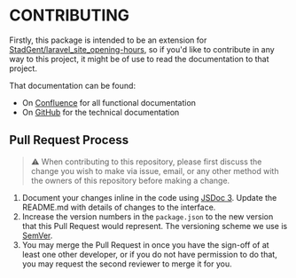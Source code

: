 # CONTRIBUTING
Firstly, this package is intended to be an extension for [StadGent/laravel_site_opening-hours](https://github.com/StadGent/laravel_site_opening-hours), so if you'd like to contribute in any way to this project, it might be of use to read the documentation to that project.

That documentation can be found:
- On [Confluence](https://digipolisgent.atlassian.net/wiki/spaces/OP/overview) for all functional documentation
- On [GitHub](https://github.com/StadGent/laravel_site_opening-hours/blob/develop/README.md) for the technical documentation

## Pull Request Process
> :warning: When contributing to this repository, please first discuss the change you wish to make via issue, email, or any other method with the owners of this repository before making a change.

1. Document your changes inline in the code using [JSDoc 3](http://usejsdoc.org/). Update the README.md with details of changes to the interface. 
2. Increase the version numbers in the `package.json` to the new version that this Pull Request would represent. The versioning scheme we use is [SemVer](https://semver.org/).
3. You may merge the Pull Request in once you have the sign-off of at least one other developer, or if you do not have permission to do that, you may request the second reviewer to merge it for you.

